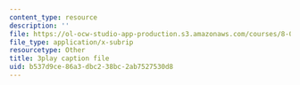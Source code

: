 ```yaml
---
content_type: resource
description: ''
file: https://ol-ocw-studio-app-production.s3.amazonaws.com/courses/8-04-quantum-physics-i-spring-2016/b537d9ce86a3dbc238bc2ab7527530d8_Mh8vUEStCQ8.srt
file_type: application/x-subrip
resourcetype: Other
title: 3play caption file
uid: b537d9ce-86a3-dbc2-38bc-2ab7527530d8
---
```


